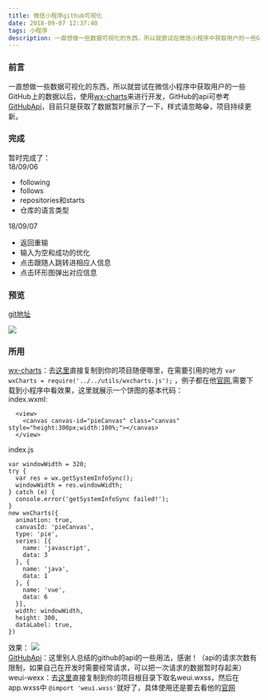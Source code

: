 ```yaml
---
title: 微信小程序github可视化
date: 2018-09-07 12:37:40
tags: 小程序
description: 一直想做一些数据可视化的东西，所以就尝试在微信小程序中获取用户的一些GitHub上的数据以后，使用[wx-charts]
---
```


### 前言
一直想做一些数据可视化的东西，所以就尝试在微信小程序中获取用户的一些GitHub上的数据以后，使用[wx-charts](https://github.com/xiaolin3303/wx-charts)来进行开发，GitHub的api可参考[GitHubApi](https://segmentfault.com/a/1190000015144126)，目前只是获取了数据暂时展示了一下，样式请忽略😁，项目持续更新。
### 完成
暂时完成了：  
18/09/06
* following
* follows
* repositories和starts
* 仓库的语言类型  

18/09/07
* 返回重输
* 输入为空和成功的优化
* 点击跟随人跳转进相应人信息
* 点击环形图弹出对应信息
### 预览

[git地址](https://github.com/Izayawww/wx-gitinfo)

![](https://user-gold-cdn.xitu.io/2018/9/7/165b24bf9e8c67fd?w=425&h=746&f=gif&s=998855)
### 所用
[wx-charts](https://github.com/xiaolin3303/wx-charts)：去[这里](https://github.com/xiaolin3303/wx-charts/blob/master/dist/wxcharts.js)直接复制到你的项目随便哪里，在需要引用的地方 `var wxCharts = require('../../utils/wxcharts.js');` ，例子都在他[官网](https://github.com/xiaolin3303/wx-charts-demo),需要下载到小程序中看效果，这里就展示一个饼图的基本代码：  
index.wxml:
```
  <view>
    <canvas canvas-id="pieCanvas" class="canvas" style="height:300px;width:100%;"></canvas>
  </view>
```
index.js
```
var windowWidth = 320;
try {
  var res = wx.getSystemInfoSync();
  windowWidth = res.windowWidth;
} catch (e) {
  console.error('getSystemInfoSync failed!');
}
new wxCharts({
  animation: true,
  canvasId: 'pieCanvas',
  type: 'pie',
  series: [{
    name: 'javascript',
    data: 3
  }, {
    name: 'java',
    data: 1
  }, {
    name: 'vue',
    data: 6
  }],
  width: windowWidth,
  height: 300,
  dataLabel: true,
})
```
效果：
![](https://user-gold-cdn.xitu.io/2018/9/6/165aef0156f40807?w=264&h=284&f=png&s=10629)  
[GitHubApi](https://segmentfault.com/a/1190000015144126)：这里别人总结的github的api的一些用法，感谢！（api的请求次数有限制，如果自己在开发时需要经常请求，可以把一次请求的数据暂时存起来）  
weui-wexx：去[这里](https://github.com/Tencent/weui-wxss/blob/master/dist/style/weui.wxss)直接复制到你的项目根目录下取名weui.wxss，然后在app.wxss中 `@import 'weui.wxss'`就好了，具体使用还是要去看他的[官网](https://github.com/Tencent/weui-wxss)
